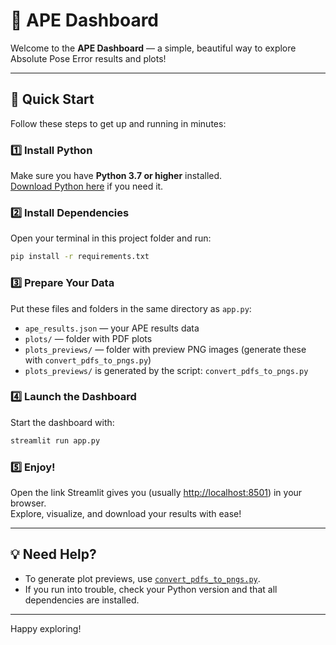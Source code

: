 # 🌟 APE Dashboard

Welcome to the **APE Dashboard** — a simple, beautiful way to explore Absolute Pose Error results and plots!

---

## 🚀 Quick Start

Follow these steps to get up and running in minutes:

### 1️⃣ Install Python

Make sure you have **Python 3.7 or higher** installed.  
[Download Python here](https://www.python.org/downloads/) if you need it.

### 2️⃣ Install Dependencies

Open your terminal in this project folder and run:

```sh
pip install -r requirements.txt
```

### 3️⃣ Prepare Your Data

Put these files and folders in the same directory as `app.py`:

- `ape_results.json` — your APE results data
- `plots/` — folder with PDF plots
- `plots_previews/` — folder with preview PNG images (generate these with `convert_pdfs_to_pngs.py`)
- `plots_previews/` is generated by the script: `convert_pdfs_to_pngs.py`

### 4️⃣ Launch the Dashboard

Start the dashboard with:

```sh
streamlit run app.py
```

### 5️⃣ Enjoy!

Open the link Streamlit gives you (usually [http://localhost:8501](http://localhost:8501)) in your browser.  
Explore, visualize, and download your results with ease!

---

## 💡 Need Help?

- To generate plot previews, use [`convert_pdfs_to_pngs.py`](convert_pdfs_to_pngs.py).
- If you run into trouble, check your Python version and that all dependencies are installed.

---

Happy exploring!

